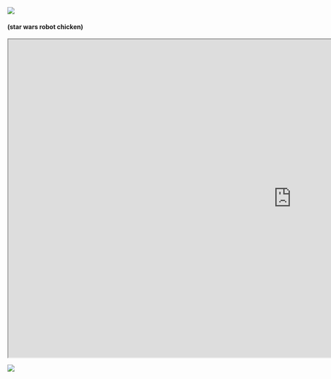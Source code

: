 <img src="https://i.imgflip.com/21yke3.jpg"></img>
<h4>(star wars robot chicken)</h4>
<iframe src="https://www.youtube.com/watch?v=xViZ38xRQr0" height="720" width="1280"></iframe>

<img src="https://i.imgur.com/ttarh2C.gif"></img>
